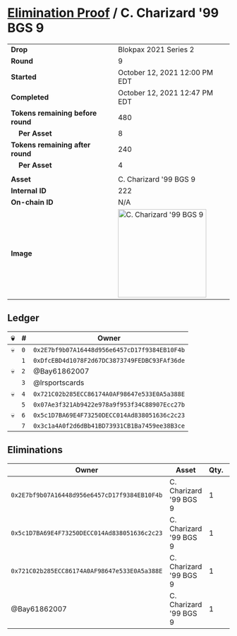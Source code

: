 # [Elimination Proof](./readme.md) / C. Charizard &#039;99 BGS 9

|||
|---|---|
| **Drop** | Blokpax 2021 Series 2 |
| **Round** | 9 |
| **Started** | October 12, 2021 12:00 PM EDT |
| **Completed** | October 12, 2021 12:47 PM EDT |
| **Tokens remaining before round** | 480 |
| **&nbsp;&nbsp;&nbsp;&nbsp;Per Asset** | 8 |
| **Tokens remaining after round** | 240 |
| **&nbsp;&nbsp;&nbsp;&nbsp;Per Asset** | 4 |
| | |
| **Asset** | C. Charizard &#039;99 BGS 9 |
| **Internal ID** | 222 |
| **On-chain ID** | N/A |
| **Image** | <img src="https://tcdn.blokpax.com/9484ebfa-6307-4bc7-86f9-a31383a7130c/8bf4fd3fb20b45820519d22cb709f76a2a1fc34a208d25e01ed3a50e65c78f01.jpg" height="200" alt="C. Charizard &#039;99 BGS 9" /> |

## Ledger

| 💀 | # | Owner |
| --- | --- | --- |
| 💀 | `0` | `0x2E7bf9b07A16448d956e6457cD17f9384EB10F4b` |
|  | `1` | `0xDfcEBD4d1078F2d67DC3873749FEDBC93FAf36de` |
| 💀 | `2` | @Bay61862007 |
|  | `3` | @lrsportscards |
| 💀 | `4` | `0x721C02b285ECC86174A0AF98647e533E0A5a388E` |
|  | `5` | `0x07Ae3f321Ab9422e978a9f953f34C88907Ecc27b` |
| 💀 | `6` | `0x5c1D7BA69E4F73250DECC014Ad838051636c2c23` |
|  | `7` | `0x3c1a4A0f2d6dBb41BD73931CB1Ba7459ee38B3ce` |


## Eliminations

| Owner | Asset | Qty. | Transaction |
| --- | --- | --- | --- |
| `0x2E7bf9b07A16448d956e6457cD17f9384EB10F4b` | C. Charizard '99 BGS 9 | 1 | [Polygonscan](https://polygonscan.com/tx/0xedb4cad4535cff7653eef4b17f789ee46c4019f94a2214d91c3483d56bba4f37) |
| `0x5c1D7BA69E4F73250DECC014Ad838051636c2c23` | C. Charizard '99 BGS 9 | 1 | [Polygonscan](https://polygonscan.com/tx/0xe03d1480e48bb278ae7790e99844eda1cd869f393a5845ddd029d7e43e46a691) |
| `0x721C02b285ECC86174A0AF98647e533E0A5a388E` | C. Charizard '99 BGS 9 | 1 | [Polygonscan](https://polygonscan.com/tx/0x1bb426f53f3759533bfc444b716fec4126fa7cfa508190476c82fc006970c313) |
| @Bay61862007 | C. Charizard '99 BGS 9 | 1 | [Polygonscan](https://polygonscan.com/tx/0x5f22651da557c852b71ce94195e6f13fd04aedf2b0d777da292a8bd8276951e9) |
